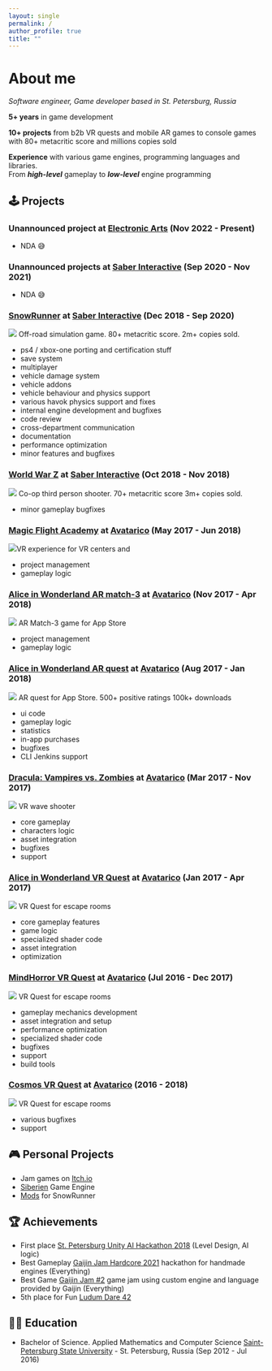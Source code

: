 ```yaml
---
layout: single
permalink: /
author_profile: true
title: ""
---
```



# About me
_Software engineer, Game developer based in St. Petersburg, Russia_<br>

__5+ years__ in game development

__10+ projects__ from b2b VR quests and mobile AR games to console games with 80+ metacritic score and millions copies sold

__Experience__ with various game engines, programming languages and libraries.<br>
From ***high-level*** gameplay to ***low-level*** engine programming

## 🕹️ Projects

### __Unannounced project__ at [Electronic Arts](https://www.ea.com) (Nov 2022 -  Present)
- NDA 😅

### __Unannounced projects__ at [Saber Interactive](https://saber3d.com) (Sep 2020 -  Nov 2021)
- NDA 😅

### [__SnowRunner__](https://store.steampowered.com/app/1465360/SnowRunner) at [Saber Interactive](https://saber3d.com) (Dec 2018 -  Sep 2020)
<a href="images/snowrunner.png"><img src="images/snowrunner.png" class="screenshot"></a>
Off-road simulation game. 80+ metacritic score. 2m+ copies sold.
- ps4 / xbox-one porting and certification stuff
- save system
- multiplayer
- vehicle damage system
- vehicle addons
- vehicle behaviour and physics support
- various havok physics support and fixes
- internal engine development and bugfixes
- code review
- cross-department communication
- documentation
- performance optimization
- minor features and bugfixes

### [__World War Z__](https://store.steampowered.com/app/699130/World_War_Z_Aftermath/) at [Saber Interactive](https://saber3d.com) (Oct 2018 - Nov 2018)
<a href="images/wwz.jpg"><img src="images/wwz.jpg" class="screenshot"></a>
Co-op third person shooter. 70+ metacritic score 3m+ copies sold.
- minor gameplay bugfixes

### [__Magic Flight Academy__](https://store.steampowered.com/app/867580/Magic_Flight_Academy/) at [Avatarico](https://avatarico.com) (May 2017 - Jun 2018) 
<a href="images/mfa.png"><img src="images/mfa.png" class="screenshot"></a>VR experience for VR centers and 
- project management
- gameplay logic

### [__Alice in Wonderland AR match-3__](https://apps.apple.com/us/app/alice-in-wonderland-ar-match-3/id1339580099) at [Avatarico](https://avatarico.com) (Nov 2017 - Apr 2018)
<a href="images/alicematch3.png"><img src="images/alicematch3.png" class="screenshot"></a>
AR Match-3 game for App Store
- project management
- gameplay logic

### [__Alice in Wonderland AR quest__](https://apps.apple.com/us/app/alice-in-wonderland-ar-quest/id1279423433) at [Avatarico](https://avatarico.com) (Aug 2017 - Jan 2018)
<a href="images/alicear.jpg"><img src="images/alicear.jpg" class="screenshot"></a>
AR quest for App Store. 500+ positive ratings 100k+ downloads
- ui code
- gameplay logic
- statistics
- in-app purchases
- bugfixes
- CLI Jenkins support  

### [__Dracula: Vampires vs. Zombies__](https://store.steampowered.com/app/667010/Dracula_Vampires_vs_Zombies/) at [Avatarico](https://avatarico.com) (Mar 2017 - Nov 2017)
<a href="images/draculavr.jpg"><img src="images/draculavr.jpg" class="screenshot"></a>
VR wave shooter
- core gameplay
- characters logic
- asset integration
- bugfixes
- support

### [__Alice in Wonderland VR Quest__](https://avatarico.com/product/alice) at [Avatarico](https://avatarico.com) (Jan 2017 - Apr 2017)
<a href="images/alicevr.jpg"><img src="images/alicevr.jpg" class="screenshot"></a>
VR Quest for escape rooms
- core gameplay features
- game logic
- specialized shader code
- asset integration
- optimization

### [__MindHorror VR Quest__](https://avatarico.com/product/mind-horror) at [Avatarico](https://avatarico.com) (Jul 2016 - Dec 2017)
<a href="images/mindhorrorvr.png"><img src="images/mindhorrorvr.png" class="screenshot"></a>
VR Quest for escape rooms
- gameplay mechanics development
- asset integration and setup
- performance optimization
- specialized shader code
- bugfixes
- support
- build tools

### [__Cosmos VR Quest__](https://avatarico.com/product/cosmos) at [Avatarico](https://avatarico.com) (2016 - 2018)
<a href="images/cosmosvr.png"><img src="images/cosmosvr.png" class="screenshot"></a>
VR Quest for escape rooms
- various bugfixes
- support

## 🎮 Personal Projects
- Jam games on [Itch.io](https://alexlemming.itch.io)
- [Siberien](https://github.com/AlexLemminG/Siberien) Game Engine
- [Mods](https://mod.io/members/alexlemming) for SnowRunner

## 🏆 Achievements
- First place [St. Petersburg Unity AI Hackathon 2018](https://www.facebook.com/spbuug/posts/848477148693641) (Level Design, AI logic)
- Best Gameplay [Gaijin Jam Hardcore 2021](https://vk.com/gaijinjam?w=wall-204949132_116) hackathon for handmade engines (Everything)
- Best Game [Gaijin Jam #2](https://vk.com/gaijinjam?w=wall-204949132_233) game jam using custom engine and language provided by Gaijin (Everything)
- 5th place for Fun [Ludum Dare 42](https://ldjam.com/events/ludum-dare/42/tight-space)

## 👨‍🎓 Education

- Bachelor of Science. Applied Mathematics and Computer Science
[Saint-Petersburg State University](https://www.math.spbu.ru/rus/) - St. Petersburg, Russia (Sep 2012 - Jul 2016)
